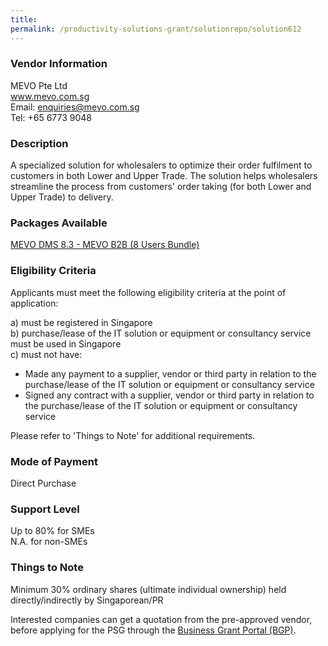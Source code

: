 ```yaml
---
title: 
permalink: /productivity-solutions-grant/solutionrepo/solution612
---
```


### Vendor Information
MEVO Pte Ltd<br>www.mevo.com.sg<br>Email: enquiries@mevo.com.sg<br>Tel: +65 6773 9048

### Description

A specialized solution for wholesalers to optimize their order fulfilment to customers in both Lower and Upper Trade. The solution helps wholesalers streamline the process from customers' order taking (for both Lower and Upper Trade) to delivery.

### Packages Available

<a href='https://www.gobusiness.gov.sg/images/psg/MEVO_20200130_Annex_3_20200625145056_Part_1.pdf' target='_blank'>MEVO DMS 8.3 - MEVO B2B (8 Users Bundle)</a>

### Eligibility Criteria

Applicants must meet the following eligibility criteria at the point of application:

a) must be registered in Singapore <br>
b) purchase/lease of the IT solution or equipment or consultancy service must be used in Singapore <br>
c) must not have:
- Made any payment to a supplier, vendor or third party in relation to the purchase/lease of the IT solution or equipment or consultancy service
- Signed any contract with a supplier, vendor or third party in relation to the purchase/lease of the IT solution or equipment or consultancy service

Please refer to 'Things to Note' for additional requirements.

### Mode of Payment
Direct Purchase

### Support Level
Up to 80% for SMEs <br>
N.A. for non-SMEs

### Things to Note
Minimum 30% ordinary shares (ultimate individual ownership) held directly/indirectly by Singaporean/PR

Interested companies can get a quotation from the pre-approved vendor, before applying for the PSG through the <a target='_blank' href='https://www.businessgrants.gov.sg/'>Business Grant Portal (BGP)</a>.
